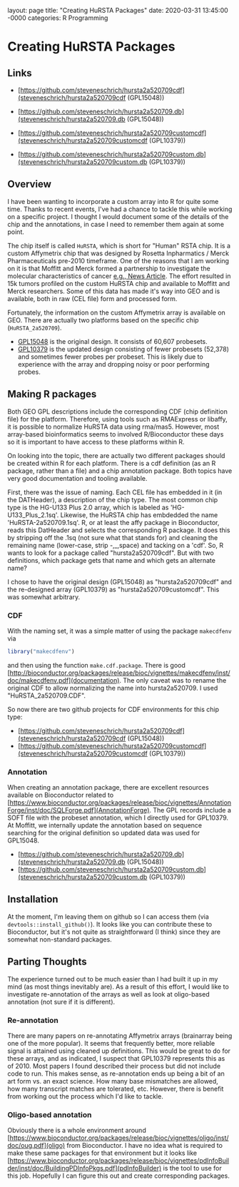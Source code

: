 layout: page
title: "Creating HuRSTA Packages"
date: 2020-03-31 13:45:00 -0000
categories: R Programming

# Creating HuRSTA Packages

## Links
- [https://github.com/steveneschrich/hursta2a520709cdf](steveneschrich/hursta2a520709cdf (GPL15048))
- [https://github.com/steveneschrich/hursta2a520709.db](steveneschrich/hursta2a520709.db (GPL15048))

- [https://github.com/steveneschrich/hursta2a520709customcdf](steveneschrich/hursta2a520709customcdf (GPL10379))
- [https://github.com/steveneschrich/hursta2a520709custom.db](steveneschrich/hursta2a520709custom.db (GPL10379))

## Overview
I have been wanting to incorporate a custom array into R for quite some time. Thanks to recent events, I've had a chance to tackle this
while working on a specific project. I thought I would document some of the details of the chip and the annotations, in case I need to
remember them again at some point.

The chip itself is called `HuRSTA`, which is short for "Human" RSTA chip. It is a custom Affymetrix chip that was designed by Rosetta Inpharmatics / Merck Pharmaceuticals pre-2010 timeframe. One of the reasons that I am working on it is that Moffitt and Merck formed a partnership to investigate the molecular characteristics of cancer [e.g., News Article](https://www.biospace.com/article/releases/h-lee-moffitt-cancer-center-and-research-institute-announces-new-research-initiative-and-collaboration-with-merck-and-co-inc-/). The effort resulted in 15k tumors profiled on the custom HuRSTA chip and available to Moffitt and Merck researchers. Some of this data has made it's way into GEO and is available, both in raw (CEL file) form and processed form.

Fortunately, the information on the custom Affymetrix array is available on GEO. There are actually two platforms based on the specific chip (`HuRSTA_2a520709`). 

- [GPL15048](https://www.ncbi.nlm.nih.gov/geo/query/acc.cgi?acc=GPL15048) is the original design. It consists of 60,607 probesets.
- [GPL10379](https://www.ncbi.nlm.nih.gov/geo/query/acc.cgi?acc=GPL10379) is the updated design consisting of fewer probesets (52,378) and sometimes fewer probes per probeset. This is likely due to experience with the array and dropping noisy or poor performing probes.

## Making R packages
Both GEO GPL descriptions include the corresponding CDF (chip definition file) for the platform. Therefore, using tools such as RMAExpress or libaffy, it is possible to normalize HuRSTA data using rma/mas5. However, most array-based bioinformatics seems to involved R/Bioconductor these days so it is important to have access to these platforms within R. 

On looking into the topic, there are actually two different packages should be created within R for each platform. There is a cdf definition (as an R package, rather than a file) and a chip annotation package. Both topics have very good documentation and tooling available.

First, there was the issue of naming. Each CEL file has embedded in it (in the DATHeader), a description of the chip type. The most common chip type is the HG-U133 Plus 2.0 array, which is labeled as 'HG-U133_Plus_2.1sq'. Likewise, the HuRSTA chip has embdedded the name 'HuRSTA-2a520709.1sq'. R, or at least the affy package in Bioconductor, reads this DatHeader and selects the corresponding R package. It does this by stripping off the .1sq (not sure what that stands for) and cleaning the remaining name (lower-case, strip -,_,space) and tacking on a 'cdf'. So, R wants to look for a package called "hursta2a520709cdf". But with two definitions, which package gets that name and which gets an alternate name?

I chose to have the original design (GPL15048) as "hursta2a520709cdf" and the re-designed array (GPL10379) as "hursta2a520709customcdf". This was somewhat arbitrary. 

### CDF
With the naming set, it was a simple matter of using the package `makecdfenv` via
```r
library("makecdfenv")
```

and then using the function `make.cdf.package`. There is good [http://bioconductor.org/packages/release/bioc/vignettes/makecdfenv/inst/doc/makecdfenv.pdf](documentation). The only caveat was to rename the original CDF to allow normalizing the name into hursta2a520709. I used "HuRSTA_2a520709.CDF". 

So now there are two github projects for CDF environments for this chip type:

- [https://github.com/steveneschrich/hursta2a520709cdf](steveneschrich/hursta2a520709cdf (GPL15048))
- [https://github.com/steveneschrich/hursta2a520709customcdf](steveneschrich/hursta2a520709customcdf (GPL10379))

### Annotation
When creating an annotation package, there are excellent resources available on Bioconductor related to [https://www.bioconductor.org/packages/release/bioc/vignettes/AnnotationForge/inst/doc/SQLForge.pdf](AnnotationForge). The GPL records include a SOFT file with the probeset annotation, which I directly used for GPL10379. At Moffitt, we internally update the annotation based on sequence searching for the original definition so updated data was used for GPL15048.

- [https://github.com/steveneschrich/hursta2a520709.db](steveneschrich/hursta2a520709.db (GPL15048))
- [https://github.com/steveneschrich/hursta2a520709custom.db](steveneschrich/hursta2a520709custom.db (GPL10379))

## Installation
At the moment, I'm leaving them on github so I can access them (via `devtools::install_github()`). It looks like you can contribute these to Bioconductor, but it's not quite as straightforward (I think) since they are somewhat non-standard packages. 

## Parting Thoughts
The experience turned out to be much easier than I had built it up in my mind (as most things inevitably are). As a result of this effort, I would like to investigate re-annotation of the arrays as well as look at oligo-based annotation (not sure if it is different).

### Re-annotation
There are many papers on re-annotating Affymetrix arrays (brainarray being one of the more popular). It seems that frequently better, more reliable signal is attained using cleaned up definitions. This would be great to do for these arrays, and as indicated, I suspect that GPL10379 represents this as of 2010. Most papers I found described their process but did not include code to run. This makes sense, as re-annotation ends up being a bit of an art form vs. an exact science. How many base mismatches are allowed, how many transcript matches are tolerated, etc. However, there is benefit from working out the process which I'd like to tackle.

### Oligo-based annotation
Obviously there is a whole environment around [https://www.bioconductor.org/packages/release/bioc/vignettes/oligo/inst/doc/oug.pdf](oligo) from Bioconductor. I have no idea what is required to make these same packages for that environment but it looks like [https://www.bioconductor.org/packages/release/bioc/vignettes/pdInfoBuilder/inst/doc/BuildingPDInfoPkgs.pdf](pdInfoBuilder) is the tool to use for this job. Hopefully I can figure this out and create corresponding packages.

